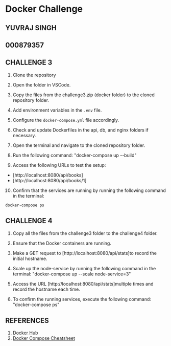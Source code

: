 
# Docker Challenge

## YUVRAJ SINGH
## 000879357

## CHALLENGE 3

1. Clone the repository

2. Open the folder in VSCode.

3. Copy the files from the challenge3.zip (docker folder) to the cloned repository folder.

4. Add environment variables in the `.env` file.

5. Configure the `docker-compose.yml` file accordingly.

6. Check and update Dockerfiles in the api, db, and nginx folders if necessary.

7. Open the terminal and navigate to the cloned repository folder.

8. Run the following command: "docker-compose up --build"

9. Access the following URLs to test the setup:
 - [http://localhost:8080/api/books]
 - [http://localhost:8080/api/books/1]

10. Confirm that the services are running by running the following command in the terminal:
 ```
 docker-compose ps
 ```

## CHALLENGE 4

1. Copy all the files from the challenge3 folder to the challenge4 folder.

2. Ensure that the Docker containers are running.

3. Make a GET request to [http://localhost:8080/api/stats]to record the initial hostname.

4. Scale up the node-service by running the following command in the terminal:
"docker-compose up --scale node-service=3"

5. Access the URL [http://localhost:8080/api/stats]multiple times and record the hostname each time.

6. To confirm the running services, execute the following command:
"docker-compose ps"


## REFERENCES
1. [Docker Hub](https://hub.docker.com/_/mariadb)
2. [Docker Compose Cheatsheet](https://devhints.io/docker-compose)

